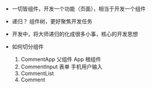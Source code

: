 <!--
 * @Author: ZYH
 * @Email: 1522302196@qq.com
 * @GiteeId: colincclala
 * @Date: 2022-05-22 23:10:26
 * @LastEditTime: 2022-05-22 23:18:10
 * @Description: 
-->
- 一切皆组件，开发一个功能（页面），相当于开发一个组件

- 递归？ 组件树，更好聚焦开发任务

- 开发中，将大师递归的化成很多小事，核心的开发思想

- 如何切分组件
    1. CommentApp  父组件   App 根组件
    2. CommentInput 表单  手机用户输入
    3. CommentList  
    4. Comment